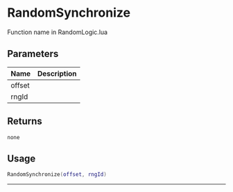 # RandomSynchronize

Function name in RandomLogic.lua

## Parameters

| Name   | Description |
| ------ | ----------- |
| offset |             |
| rngId  |             |

## Returns

`none`

## Usage

```lua
RandomSynchronize(offset, rngId)
```

---
